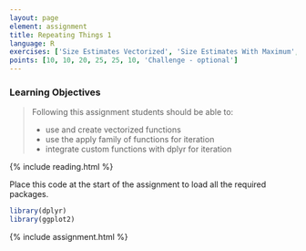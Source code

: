 ```yaml
---
layout: page
element: assignment
title: Repeating Things 1
language: R
exercises: ['Size Estimates Vectorized', 'Size Estimates With Maximum', 'Size Estimates By Name Apply', 'Crown Volume Calculation', 'Portal Data Iteration Without Loops', 'Check That Your Code Runs', 'Tree Growth']
points: [10, 10, 20, 25, 25, 10, 'Challenge - optional']
---
```


### Learning Objectives

> Following this assignment students should be able to:
>
> - use and create vectorized functions
> - use the apply family of functions for iteration
> - integrate custom functions with dplyr for iteration

{% include reading.html %}


Place this code at the start of the assignment to load all the required packages.

```r
library(dplyr)
library(ggplot2)
```

{% include assignment.html %}
